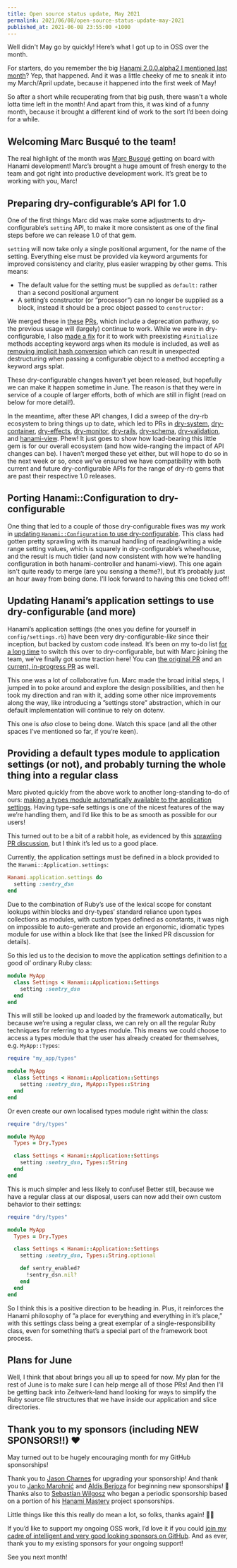 ```yaml
---
title: Open source status update, May 2021
permalink: 2021/06/08/open-source-status-update-may-2021
published_at: 2021-06-08 23:55:00 +1000
---
```


Well didn't May go by quickly! Here’s what I got up to in OSS over the month.

For starters, do you remember the big [Hanami 2.0.0.alpha2 I mentioned last month](/writing/2021/05/10/open-source-status-update-march-april-2021/)? Yep, that happened. And it was a little cheeky of me to sneak it into my March/April update, because it happened into the first week of May!

So after a short while recuperating from that big push, there wasn't a whole lotta time left in the month! And apart from this, it was kind of a funny month, because it brought a different kind of work to the sort I’d been doing for a while.

## Welcoming Marc Busqué to the team!

The real highlight of the month was [Marc Busqué](https://github.com/waiting-for-dev) getting on board with Hanami development! Marc’s brought a huge amount of fresh energy to the team and got right into productive development work. It’s great be to working with you, Marc!

## Preparing dry-configurable’s API for 1.0

One of the first things Marc did was make some adjustments to dry-configurable’s `setting` API, to make it more consistent as one of the final steps before we can release 1.0 of that gem.

`setting` will now take only a single positional argument, for the name of the setting. Everything else must be provided via keyword arguments for improved consistency and clarity, plus easier wrapping by other gems. This means:

- The default value for the setting must be supplied as `default:` rather than a second positional argument
- A setting’s constructor (or ”processor”) can no longer be supplied as a block, instead it should be a proc object passed to `constructor:`

We merged these in [these](https://github.com/dry-rb/dry-configurable/pull/111) [PRs](https://github.com/dry-rb/dry-configurable/pull/112), which include a deprecation pathway, so the previous usage will (largely) continue to work. While we were in dry-configurable, I also [made a fix](https://github.com/dry-rb/dry-configurable/pull/113) for it to work with preexisting `#initialize` methods accepting keyword args when its module is included, as well as [removing implicit hash conversion](https://github.com/dry-rb/dry-configurable/pull/114) which can result in unexpected destructuring when passing a configurable object to a method accepting a keyword args splat.

These dry-configurable changes haven’t yet been released, but hopefully we can make it happen sometime in June. The reason is that they were in service of a couple of larger efforts, both of which are still in flight (read on below for more detail!).

In the meantime, after these API changes, I did a sweep of the dry-rb ecosystem to bring things up to date, which led to PRs in [dry-system](https://github.com/dry-rb/dry-system/pull/179), [dry-container](https://github.com/dry-rb/dry-container/pull/77), [dry-effects](https://github.com/dry-rb/dry-effects/pull/83), [dry-monitor](https://github.com/dry-rb/dry-monitor/pull/43), [dry-rails](https://github.com/dry-rb/dry-rails/pull/44), [dry-schema](https://github.com/dry-rb/dry-schema/pull/356), [dry-validation](https://github.com/dry-rb/dry-validation/pull/686), and [hanami-view](https://github.com/hanami/view/pull/190). Phew! It just goes to show how load-bearing this little gem is for our overall ecosystem (and how wide-ranging the impact of API changes can be). I haven’t merged these yet either, but will hope to do so in the next week or so, once we’ve ensured we have compatibility with both current and future dry-configurable APIs for the range of dry-rb gems that are past their respective 1.0 releases.

## Porting Hanami::Configuration to dry-configurable

One thing that led to a couple of those dry-configurable fixes was my work in [updating `Hanami::Configuration` to use dry-configurable](https://github.com/hanami/hanami/pull/1107). This class had gotten pretty sprawling with its manual handling of reading/writing a wide range setting values, which is squarely in dry-configurable’s wheelhouse, and the result is much tidier (and now consistent with how we’re handling configuration in both hanami-controller and hanami-view). This one again isn't quite ready to merge (are you sensing a theme?), but it’s probably just an hour away from being done. I’ll look forward to having this one ticked off!

## Updating Hanami’s application settings to use dry-configurable (and more)

Hanami’s application settings (the ones you define for yourself in `config/settings.rb`) have been very dry-configurable-_like_ since their inception, but backed by custom code instead. It’s been on my to-do list [for a long time](https://trello.com/c/cJEcVuU0/62-build-application-settings-on-top-of-dry-configurable) to switch this over to dry-configurable, but with Marc joining the team, we’ve finally got some traction here! You can [the original PR](https://github.com/hanami/hanami/pull/1105) and an [current, in-progress PR](https://github.com/hanami/hanami/pull/1110) as well.

This one was a lot of collaborative fun. Marc made the broad initial steps, I jumped in to poke around and explore the design possibilities, and then he took my direction and ran with it, adding some other nice improvements along the way, like introducing a ”settings store” abstraction, which in our default implementation will continue to rely on dotenv.

This one is _also_ close to being done. Watch this space (and all the other spaces I’ve mentioned so far, if you’re keen).

## Providing a default types module to application settings (or not), and probably turning the whole thing into a regular class

Marc pivoted quickly from the above work to another long-standing to-do of ours: [making a types module automatically available to the application settings](https://github.com/hanami/hanami/pull/1111). Having type-safe settings is one of the nicest features of the way we’re handling them, and I’d like this to be as smooth as possible for our users!

This turned out to be a bit of a rabbit hole, as evidenced by this [sprawling PR discussion](https://github.com/hanami/hanami/pull/1111#discussion_r639472752), but I think it’s led us to a good place.

Currently, the application settings must be defined in a block provided to the `Hanami::Application.settings`:

```ruby
Hanami.application.settings do
  setting :sentry_dsn
end
```

Due to the combination of Ruby’s use of the lexical scope for constant lookups within blocks and dry-types’ standard reliance upon types collections as modules, with custom types defined as constants, it was nigh on impossible to auto-generate and provide an ergonomic, idiomatic types module for use within a block like that (see the linked PR discussion for details).

So this led us to the decision to move the application settings definition to a good ol’ ordinary Ruby class:

```ruby
module MyApp
  class Settings < Hanami::Application::Settings
    setting :sentry_dsn
  end
end
```

This will still be looked up and loaded by the framework automatically, but because we’re using a regular class, we can rely on all the regular Ruby techniques for referring to a types module. This means we could choose to access a types module that the user has already created for themselves, e.g. `MyApp::Types`:

```ruby
require "my_app/types"

module MyApp
  class Settings < Hanami::Application::Settings
    setting :sentry_dsn, MyApp::Types::String
  end
end
```

Or even create our own localised types module right within the class:

```ruby
require "dry/types"

module MyApp
  Types = Dry.Types

  class Settings < Hanami::Application::Settings
    setting :sentry_dsn, Types::String
  end
end
```

This is much simpler and less likely to confuse! Better still, because we have a regular class at our disposal, users can now add their own custom behavior to their settings:

```ruby
require "dry/types"

module MyApp
  Types = Dry.Types

  class Settings < Hanami::Application::Settings
    setting :sentry_dsn, Types::String.optional

    def sentry_enabled?
      !sentry_dsn.nil?
    end
  end
end
```

So I think this is a positive direction to be heading in. Plus, it reinforces the Hanami philosophy of ”a place for everything and everything in it’s place,” with this settings class being a great exemplar of a single-responsibility class, even for something that’s a special part of the framework boot process.

## Plans for June

Well, I think that about brings you all up to speed for now. My plan for the rest of June is to make sure I can help merge all of those PRs! And then I’ll be getting back into Zeitwerk-land hand looking for ways to simplify the Ruby source file structures that we have inside our application and slice directories.

## Thank you to my sponsors (including NEW SPONSORS!!) ❤️

May turned out to be hugely encouraging month for my GitHub sponsorships!

Thank you to [Jason Charnes](https://github.com/jasoncharnes) for upgrading your sponsorship! And thank you to [Janko Marohnić](https://github.com/janko) and [Aldis Berjoza](https://github.com/graudeejs) for beginning new sponsorships! 🥰 Thanks also to [Sebastian Wilgosz](https://github.com/swilgosz) who began a periodic sponsorship based on a portion of his [Hanami Mastery](https://hanamimastery.com) project sponsorships.

Little things like this this really do mean a lot, so folks, thanks again! 🙏🏼

If you’d like to support my ongoing OSS work, I’d love it if you could [join my cadre of intelligent and very good looking sponsors on GitHub](https://github.com/sponsors/timriley). And as ever, thank you to my existing sponsors for your ongoing support!

See you next month!
